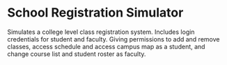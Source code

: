 # School Registration Simulator

Simulates a college level class registration system. Includes login credentials for student and faculty. Giving permissions to add and remove classes, access schedule and access campus map as a student, and change course list and student roster as faculty.



